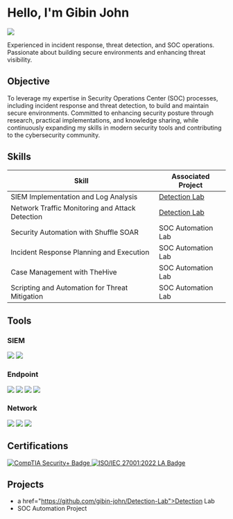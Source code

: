 # Hello, I'm Gibin John
<a href="https://www.linkedin.com/in/gibinkjohn?utm_source=share&utm_campaign=share_via&utm_content=profile&utm_medium=android_app"><img src="https://img.shields.io/badge/-LinkedIn-0072b1?&style=for-the-badge&logo=linkedin&logoColor=white" /></a>


Experienced in incident response, threat detection, and SOC operations. Passionate about building secure environments and enhancing threat visibility.

## Objective

To leverage my expertise in Security Operations Center (SOC) processes, including incident response and threat detection, to build and maintain secure environments. Committed to enhancing security posture through research, practical implementations, and knowledge sharing, while continuously expanding my skills in modern security tools and contributing to the cybersecurity community.

## Skills

| Skill                                         | Associated Project         |
|-----------------------------------------------|----------------------------|
| SIEM Implementation and Log Analysis          | <a href="https://github.com/gibin-john/Detection-Lab">Detection Lab</a>|
| Network Traffic Monitoring and Attack Detection | <a href="https://github.com/gibin-john/Detection-Lab">Detection Lab</a>|
| Security Automation with Shuffle SOAR         | SOC Automation Lab|
| Incident Response Planning and Execution      | SOC Automation Lab|
| Case Management with TheHive                  | SOC Automation Lab|
| Scripting and Automation for Threat Mitigation | SOC Automation Lab|

## Tools

### SIEM
<div>
    <img src="https://img.shields.io/badge/-Elastic-005571?&style=for-the-badge&logo=Elastic&logoColor=white" />
    <img src="https://img.shields.io/badge/-Splunk-000000?&style=for-the-badge&logo=Splunk&logoColor=white" />
    
</div>

### Endpoint
<div>
    <img src="https://img.shields.io/badge/-Microsoft%20Defender%20for%20Endpoint-00A4EF?&style=for-the-badge&logo=Microsoft&logoColor=white" />
    <img src="https://img.shields.io/badge/-CP%20Harmony%20Endpoint-FF5733?&style=for-the-badge&logo=Check%20Point&logoColor=white" />
<img src="https://img.shields.io/badge/-Bitdefender-ED1C24?&style=for-the-badge&logo=Bitdefender&logoColor=white" />
<img src="https://img.shields.io/badge/-McAfee%20ePO-ED1C24?&style=for-the-badge&logo=McAfee&logoColor=white" />
</div>

### Network
<div>
    <img src="https://img.shields.io/badge/-Wireshark-1679A7?&style=for-the-badge&logo=Wireshark&logoColor=white" />
    <img src="https://img.shields.io/badge/-Suricata-EF3B2D?&style=for-the-badge&logo=Suricata&logoColor=white" />
    <img src="https://img.shields.io/badge/-Zeek-777BB4?&style=for-the-badge&logo=Zeek&logoColor=white" />
</div>

## Certifications

<div>
<a href="https://www.credly.com/badges/a5ac441c-f6f3-41fe-804c-531fcca84f89/linked_in_profile" target="_blank" rel="noopener noreferrer">
    <img src="https://img.shields.io/badge/-Security%2B-FF0000?&style=for-the-badge&logo=CompTIA&logoColor=white" alt="CompTIA Security+ Badge" />
</a>
<a href="https://www.credly.com/badges/9e8ccd18-5ac0-4ecd-bc20-33d3d74c5305/public_url" target="_blank" rel="noopener noreferrer">
    <img src="https://img.shields.io/badge/-ISO%2FIEC%2027001%3A2022%20LA-007ACC?style=for-the-badge&logo=iso&logoColor=white" alt="ISO/IEC 27001:2022 LA Badge" />
</a>

</div>

## Projects
- a href="https://github.com/gibin-john/Detection-Lab">Detection Lab </a>
- SOC Automation Project
